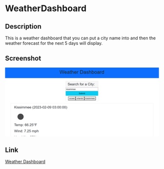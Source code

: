 # WeatherDashboard


## Description

This is a weather dashboard that you can put a city name into and then the weather forecast for the next 5 days will display. 

## Screenshot

![image](./assets/images/Screenshot.png)

## Link

<a href=https://shobannah.github.io/WeatherDashboard/> Weather Dashboard